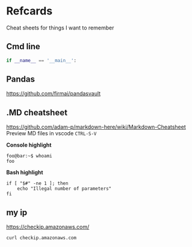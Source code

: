 # Refcards
Cheat sheets for things I want to remember

## Cmd line
```python
if __name__ == '__main__':
```

## Pandas
https://github.com/firmai/pandasvault

## .MD cheatsheet
https://github.com/adam-p/markdown-here/wiki/Markdown-Cheatsheet  
Preview MD files in vscode `CTRL-S-V`

**Console highlight**
```console
foo@bar:~$ whoami
foo
```
**Bash highlight**
```shell
if [ "$#" -ne 1 ]; then
    echo "Illegal number of parameters"
fi
```

## my ip
https://checkip.amazonaws.com/
```python
curl checkip.amazonaws.com
```

